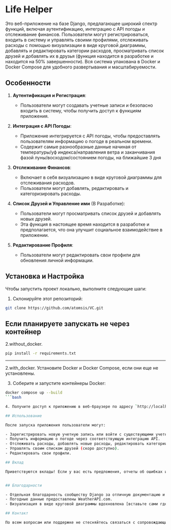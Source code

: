 # Life Helper

Это веб-приложение на базе Django, предлагающее широкий спектр функций, включая аутентификацию, интеграцию с API погоды и отслеживание финансов. Пользователи могут регистрироваться, входить в систему и управлять своими профилями, отслеживать расходы с помощью визуализации в виде круговой диаграммы, добавлять и редактировать категории расходов, просматривать список друзей и добавлять их в друзья (функция находится в разработке и находится на 50% завершенности). Вся система упакована в Docker и Docker Compose для удобного развертывания и масштабируемости.

## Особенности

1. **Аутентификация и Регистрация**:
   - Пользователи могут создавать учетные записи и безопасно входить в систему, чтобы получить доступ к функциям приложения.

2. **Интеграция с API Погоды**:
   - Приложение интегрируется с API погоды, чтобы предоставлять пользователям информацию о погоде в реальном времени.
   - Содержит самые разнообразные данные начиная от температуры/уф индекса/направления ветра и заканчивания фазой луны/восходом/состоянием погоды, на ближайшие 3 дня

3. **Отслеживание Финансов**:
   - Включает в себя визуализацию в виде круговой диаграммы для отслеживания расходов.
   - Пользователи могут добавлять, редактировать и категоризировать расходы.

4. **Список Друзей и Управление ими** (В Разработке):
   - Пользователи могут просматривать список друзей и добавлять новых друзей.
   - Эта функция в настоящее время находится в разработке и предполагается, что она улучшит социальное взаимодействие в приложении.

5. **Редактирование Профиля**:
   - Пользователи могут редактировать свои профили для обновления личной информации.

## Установка и Настройка

Чтобы запустить проект локально, выполните следующие шаги:

1. Склонируйте этот репозиторий:
```bash
git clone https://github.com/atomsis/VC.git
```
Если планируете запускать не через контейнер
--------------------------------------------
2.without_docker.
```bash
pip install -r requirements.txt
```
--------------------------------------------

2.with_docker. 
Установите Docker и Docker Compose, если они еще не установлены.

3. Соберите и запустите контейнеры Docker:
```bash
docker compose up --build
```bash

4. Получите доступ к приложению в веб-браузере по адресу `http://localhost:8000`.

## Использование

После запуска приложения пользователи могут:

- Зарегистрировать новую учетную запись или войти с существующими учетными данными.
- Получить информацию о погоде через соответствующую интеграцию API.
- Отслеживать расходы, добавлять новые расходы, редактировать категории и визуализировать шаблоны расходов.
- Управлять своим списком друзей (скоро доступно).
- Редактировать свои профили.

## Вклад

Приветствуются вклады! Если у вас есть предложения, отчеты об ошибках или запросы на добавление функций, пожалуйста, откройте задачу или отправьте запрос на добавление в GitHub.


## Благодарности

- Отдельная благодарность сообществу Django за отличную документацию и поддержку.
- Погодные данные предоставлены WeatherAPI.com.
- Визуализация в виде круговой диаграммы вдохновлена [вставьте сами где видели такое :) ].

## Контакт

По всем вопросам или поддержке не стесняйтесь связаться с сопровождающим проекта по адресу atomsis01@mail.ru.

